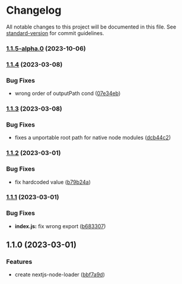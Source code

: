 # Changelog

All notable changes to this project will be documented in this file. See [standard-version](https://github.com/conventional-changelog/standard-version) for commit guidelines.

### [1.1.5-alpha.0](https://github.com/eisberg-labs/nextjs-node-loader/compare/v1.1.4...v1.1.5-alpha.0) (2023-10-06)

### [1.1.4](https://github.com/eisberg-labs/nextjs-node-loader/compare/v1.1.3...v1.1.4) (2023-03-08)


### Bug Fixes

* wrong order of outputPath cond ([07e34eb](https://github.com/eisberg-labs/nextjs-node-loader/commit/07e34ebe76604223ee032b8c98491a01f87aa49e))

### [1.1.3](https://github.com/eisberg-labs/nextjs-node-loader/compare/v1.1.2...v1.1.3) (2023-03-08)


### Bug Fixes

* fixes a unportable root path for native node modules ([dcb44c2](https://github.com/eisberg-labs/nextjs-node-loader/commit/dcb44c2b29179dfbe38c12ce5cecbd343bfc6cc6))

### [1.1.2](https://github.com/eisberg-labs/nextjs-node-loader/compare/v1.1.1...v1.1.2) (2023-03-01)


### Bug Fixes

* fix hardcoded value ([b79b24a](https://github.com/eisberg-labs/nextjs-node-loader/commit/b79b24a95407b2463b77b0b1e57d94a87191b086))

### [1.1.1](https://github.com/eisberg-labs/nextjs-node-loader/compare/v1.1.0...v1.1.1) (2023-03-01)


### Bug Fixes

* **index.js:** fix wrong export ([b683307](https://github.com/eisberg-labs/nextjs-node-loader/commit/b6833075e01e85aac348889c1cefa739ee280295))

## 1.1.0 (2023-03-01)


### Features

* create nextjs-node-loader ([bbf7a9d](https://github.com/eisberg-labs/nextjs-node-loader/commit/bbf7a9dcfd7220e29782032eb105669574839d26))
